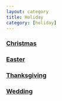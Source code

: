```yaml
---
layout: category
title: Holiday
category: [holiday]
---
```


<h3><a class="post-link" href="/categories/holiday/christmas">Christmas</a></h3>
<h3><a class="post-link" href="/categories/holiday/easter">Easter</a></h3>
<h3><a class="post-link" href="/categories/holiday/thanksgiving">Thanksgiving</a></h3>
<h3><a class="post-link" href="/categories/holiday/wedding">Wedding</a></h3>
